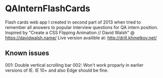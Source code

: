 # QAInternFlashCards
Flash cards web app I created in second part of 2013 when tried to remember all answers to popular interview questions for QA intern position. Inspired by "Create a CSS Flipping Animation // David Walsh" @ https://davidwalsh.name/
Live version availible at: http://drill.khmelkov.net/

## Known issues ##
001: Double vertical scrolling bar
002: Won't work proparly in earlier versions of IE. IE 10+ and also Edge should be fine.

